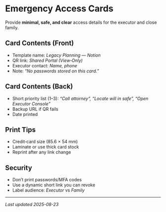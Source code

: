 
# Emergency Access Cards

Provide **minimal, safe, and clear** access details for the executor and close family.

## Card Contents (Front)
- Template name: *Legacy Planning — Notion*
- QR link: *Shared Portal (View‑Only)*
- Executor contact: *Name, phone*
- Note: *“No passwords stored on this card.”*

## Card Contents (Back)
- Short priority list (1–3): *“Call attorney”, “Locate will in safe”, “Open Executor Console”*
- Backup URL if QR fails
- Date printed

## Print Tips
- Credit‑card size (85.6 × 54 mm)
- Laminate or use thick card stock
- Reprint after any link change

## Security
- Don’t print passwords/MFA codes
- Use a dynamic short link you can revoke
- Label audience: *Executor* vs *Family*

---

_Last updated 2025-08-23_
